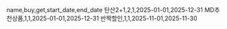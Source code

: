 name,buy,get,start_date,end_date
탄산2+1,2,1,2025-01-01,2025-12-31
MD추천상품,1,1,2025-01-01,2025-12-31
반짝할인,1,1,2025-11-01,2025-11-30
